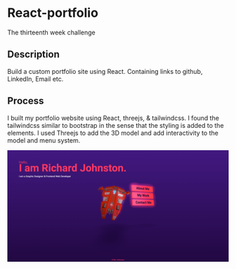 # React-portfolio

The thirteenth week challenge

## Description

Build a custom portfolio site using React. Containing links to github, LinkedIn, Email etc.

## Process

I built my portfolio website using React, threejs, & tailwindcss.
I found the tailwindcss similar to bootstrap in the sense that the styling is added to the elements. 
I used Threejs to add the 3D model and add interactivity to the model and menu system.





![screenshot of website](src/images/localhost_3000_.png)